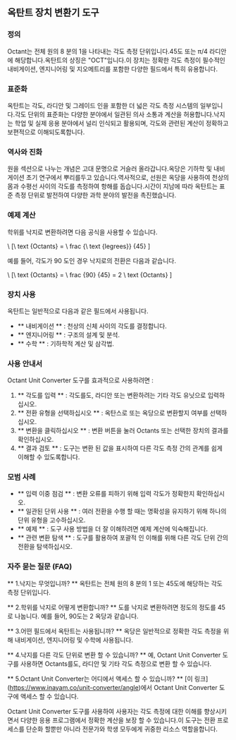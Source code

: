 ## 옥탄트 장치 변환기 도구

### 정의
Octant는 전체 원의 8 분의 1을 나타내는 각도 측정 단위입니다.45도 또는 π/4 라디안에 해당합니다.옥탄트의 상징은 "OCT"입니다.이 장치는 정확한 각도 측정이 필수적인 내비게이션, 엔지니어링 및 지오메트리를 포함한 다양한 필드에서 특히 유용합니다.

### 표준화
옥탄트는 각도, 라디안 및 그레이드 인을 포함한 더 넓은 각도 측정 시스템의 일부입니다.각도 단위의 표준화는 다양한 분야에서 일관된 의사 소통과 계산을 허용합니다.낙지는 학업 및 실제 응용 분야에서 널리 인식되고 활용되며, 각도와 관련된 계산이 정확하고 보편적으로 이해되도록합니다.

### 역사와 진화
원을 섹션으로 나누는 개념은 고대 문명으로 거슬러 올라갑니다.옥당은 기하학 및 내비게이션 초기 연구에서 뿌리를두고 있습니다.역사적으로, 선원은 옥당을 사용하여 천상의 몸과 수평선 사이의 각도를 측정하여 항해를 돕습니다.시간이 지남에 따라 옥탄트는 표준 측정 단위로 발전하여 다양한 과학 분야의 발전을 촉진했습니다.

### 예제 계산
학위를 낙지로 변환하려면 다음 공식을 사용할 수 있습니다.

\ [\ text {Octants} = \ frac {\ text {legrees}} {45} \]

예를 들어, 각도가 90 도인 경우 낙지로의 전환은 다음과 같습니다.

\ [\ text {Octants} = \ frac {90} {45} = 2 \ text {Octants} \]

### 장치 사용
옥탄트는 일반적으로 다음과 같은 필드에서 사용됩니다.

- ** 내비게이션 ** : 천상의 신체 사이의 각도를 결정합니다.
- ** 엔지니어링 ** : 구조의 설계 및 분석.
- ** 수학 ** : 기하학적 계산 및 삼각법.

### 사용 안내서
Octant Unit Converter 도구를 효과적으로 사용하려면 :

1. ** 각도를 입력 ** : 각도를도, 라디안 또는 변환하려는 기타 각도 유닛으로 입력하십시오.
2. ** 전환 유형을 선택하십시오 ** : 옥탄스로 또는 옥당으로 변환할지 여부를 선택하십시오.
3. ** 변환을 클릭하십시오 ** : 변환 버튼을 눌러 Octants 또는 선택한 장치의 결과를 확인하십시오.
4. ** 결과 검토 ** : 도구는 변환 된 값을 표시하여 다른 각도 측정 간의 관계를 쉽게 이해할 수 있도록합니다.

### 모범 사례
- ** 입력 이중 점검 ** : 변환 오류를 피하기 위해 입력 각도가 정확한지 확인하십시오.
- ** 일관된 단위 사용 ** : 여러 전환을 수행 할 때는 명확성을 유지하기 위해 하나의 단위 유형을 고수하십시오.
- ** 예제 ** : 도구 사용 방법을 더 잘 이해하려면 예제 계산에 익숙해집니다.
- ** 관련 변환 탐색 ** : 도구를 활용하여 포괄적 인 이해를 위해 다른 각도 단위 간의 전환을 탐색하십시오.

### 자주 묻는 질문 (FAQ)

** 1.낙지는 무엇입니까? **
옥탄트는 전체 원의 8 분의 1 또는 45도에 해당하는 각도 측정 단위입니다.

** 2.학위를 낙지로 어떻게 변환합니까? **
도를 낙지로 변환하려면 정도의 정도를 45로 나눕니다. 예를 들어, 90도는 2 옥당과 같습니다.

** 3.어떤 필드에서 옥탄트는 사용됩니까? **
옥당은 일반적으로 정확한 각도 측정을 위해 내비게이션, 엔지니어링 및 수학에 사용됩니다.

** 4.낙지를 다른 각도 단위로 변환 할 수 있습니까? **
예, Octant Unit Converter 도구를 사용하면 Octants를도, 라디안 및 기타 각도 측정으로 변환 할 수 있습니다.

** 5.Octant Unit Converter는 어디에서 액세스 할 수 있습니까? **
[이 링크] (https://www.inayam.co/unit-converter/angle)에서 Octant Unit Converter 도구에 액세스 할 수 있습니다.

Octant Unit Converter 도구를 사용하여 사용자는 각도 측정에 대한 이해를 향상시키면서 다양한 응용 프로그램에서 정확한 계산을 보장 할 수 있습니다.이 도구는 전환 프로세스를 단순화 할뿐만 아니라 전문가와 학생 모두에게 귀중한 리소스 역할을합니다.